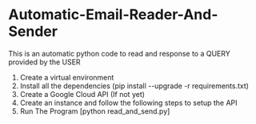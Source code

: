 # Automatic-Email-Reader-And-Sender

This is an automatic python code to read and response to a QUERY provided by the USER
1. Create a virtual environment
2. Install all the dependencies (pip install --upgrade -r requirements.txt)
3. Create a Google Cloud API (If not yet)
4. Create an instance and follow the following steps to setup the API
5. Run The Program [python read_and_send.py]
